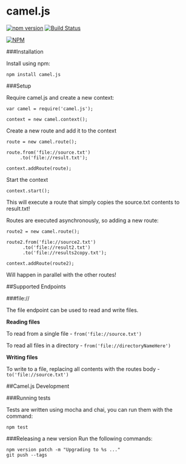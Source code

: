 # camel.js
[![npm version](https://badge.fury.io/js/camel.js.svg)](http://badge.fury.io/js/camel.js)
[![Build Status](https://travis-ci.org/matthewcodes/camel.js.svg?branch=master)](https://travis-ci.org/matthewcodes/camel.js)

[![NPM](https://nodei.co/npm/camel.js.png?downloads=true&downloadRank=true&stars=true)](https://nodei.co/npm/camel.js/)

###Installation

Install using npm:

    npm install camel.js

###Setup

Require camel.js and create a new context:

    var camel = require('camel.js');

    context = new camel.context();

Create a new route and add it to the context

    route = new camel.route();

    route.from('file://source.txt')
         .to('file://result.txt');

    context.addRoute(route);

Start the context

    context.start();



This will execute a route that simply copies the source.txt contents to result.txt!

Routes are executed asynchronously, so adding a new route:

    route2 = new camel.route();

    route2.from('file://source2.txt')
          .to('file://result2.txt')
          .to('file://results2copy.txt');

    context.addRoute(route2);

Will happen in parallel with the other routes!

##Supported Endpoints

###file://

The file endpoint can be used to read and write files.

**Reading files**

To read from a single file - `from('file://source.txt')`

To read all files in a directory - `from('file://directoryNameHere')`

**Writing files**

To write to a file, replacing all contents with the routes body - `to('file://source.txt')`

##Camel.js Development

###Running tests

Tests are written using mocha and chai, you can run them with the command:

    npm test

###Releasing a new version
Run the following commands:

    npm version patch -m "Upgrading to %s ..."
    git push --tags
